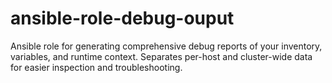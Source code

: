 # ansible-role-debug-ouput
Ansible role for generating comprehensive debug reports of your inventory, variables, and runtime context. Separates per-host and cluster-wide data for easier inspection and troubleshooting.
